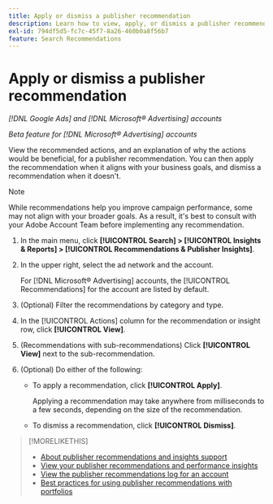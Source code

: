 ```yaml
---
title: Apply or dismiss a publisher recommendation
description: Learn how to view, apply, or dismiss a publisher recommendation.
exl-id: 794df5d5-fc7c-45f7-8a26-460b0a8f56b7
feature: Search Recommendations
---
```

# Apply or dismiss a publisher recommendation
 
*[!DNL Google Ads] and [!DNL Microsoft&reg; Advertising] accounts*

*Beta feature for [!DNL Microsoft&reg; Advertising] accounts*

View the recommended actions, and an explanation of why the actions would be beneficial, for a publisher recommendation. You can then apply the recommendation when it aligns with your business goals, and dismiss a recommendation when it doesn't.

>[!NOTE]
>
>While recommendations help you improve campaign performance, some may not align with your broader goals. As a result, it's best to consult with your Adobe Account Team before implementing any recommendation.

1. In the main menu, click **[!UICONTROL Search] > [!UICONTROL Insights & Reports] > [!UICONTROL Recommendations & Publisher Insights]**.

1. In the upper right, select the ad network and the account.

   For [!DNL Microsoft&reg; Advertising] accounts, the [!UICONTROL Recommendations] for the account are listed by default.

1. (Optional) Filter the recommendations by category and type.

1. In the [!UICONTROL Actions] column for the recommendation or insight row, click **[!UICONTROL View]**.

1. (Recommendations with sub-recommendations) Click **[!UICONTROL View]** next to the sub-recommendation. 

1. (Optional) Do either of the following:
    
    * To apply a recommendation, click **[!UICONTROL Apply]**.
     
       Applying a recommendation may take anywhere from milliseconds to a few seconds, depending on the size of the recommendation.
    
    * To dismiss a recommendation, click **[!UICONTROL Dismiss]**.
 
>[!MORELIKETHIS]
>
>* [About publisher recommendations and insights support](recommendation-support.md)
>* [View your publisher recommendations and performance insights](recommendation-view.md)
>* [View the publisher recommendations log for an account](recommendation-view-log.md)
>* [Best practices for using publisher recommendations with portfolios](recommendation-best-practices.md)

